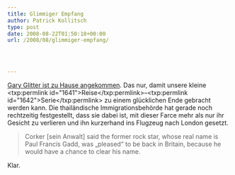 ```yaml
---
title: Glimmiger Empfang
author: Patrick Kollitsch
type: post
date: 2008-08-22T01:50:18+00:00
url: /2008/08/glimmiger-empfang/




---
```

[Gary Glitter ist zu Hause angekommen][1]. Das nur, damit unsere kleine <txp:permlink id="1641">Reise</txp:permlink>&#8211;<txp:permlink id="1642">Serie</txp:permlink> zu einem glücklichen Ende gebracht werden kann. Die thailändische Immigrationsbehörde hat gerade noch rechtzeitig festgestellt, dass sie dabei ist, mit dieser Farce mehr als nur ihr Gesicht zu verlieren und ihn kurzerhand ins Flugzeug nach London gesetzt.

> Corker [sein Anwalt] said the former rock star, whose real name is Paul Francis Gadd, was &#8222;pleased&#8220; to be back in Britain, because he would have a chance to clear his name.

Klar.

 [1]: http://www.iht.com/articles/ap/2008/08/22/arts/Gary-Glitter.php